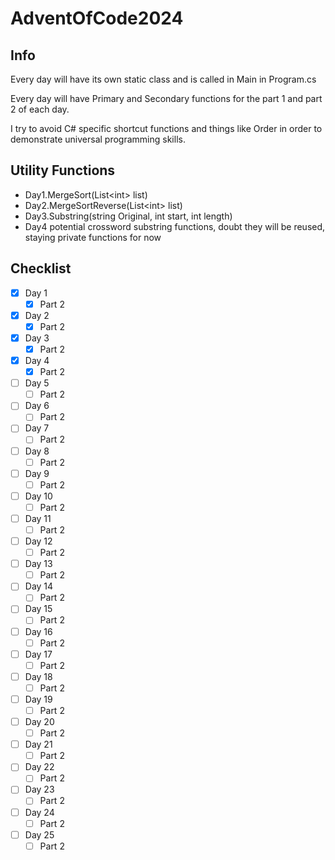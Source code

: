 # AdventOfCode2024
## Info
Every day will have its own static class and is called in Main in Program.cs

Every day will have Primary and Secondary functions for the part 1 and part 2 of each day.

I try to avoid C# specific shortcut functions and things like Order in order to demonstrate universal programming skills. 

## Utility Functions
- Day1.MergeSort(List\<int> list)
- Day2.MergeSortReverse(List\<int> list)
- Day3.Substring(string Original, int start, int length)
- Day4 potential crossword substring functions, doubt they will be reused, staying private functions for now

## Checklist
- [x] Day 1
	- [x] Part 2
- [x] Day 2
	- [x] Part 2
- [x] Day 3
	- [x] Part 2
- [x] Day 4
	- [x] Part 2
- [ ] Day 5
	- [ ] Part 2
- [ ] Day 6
	- [ ] Part 2
- [ ] Day 7
	- [ ] Part 2
- [ ] Day 8
	- [ ] Part 2
- [ ] Day 9
	- [ ] Part 2
- [ ] Day 10
	- [ ] Part 2
- [ ] Day 11
	- [ ] Part 2
- [ ] Day 12
	- [ ] Part 2
- [ ] Day 13
	- [ ] Part 2
- [ ] Day 14
	- [ ] Part 2
- [ ] Day 15
	- [ ] Part 2
- [ ] Day 16
	- [ ] Part 2
- [ ] Day 17
	- [ ] Part 2
- [ ] Day 18
	- [ ] Part 2
- [ ] Day 19
	- [ ] Part 2
- [ ] Day 20
	- [ ] Part 2
- [ ] Day 21
	- [ ] Part 2
- [ ] Day 22
	- [ ] Part 2
- [ ] Day 23
	- [ ] Part 2
- [ ] Day 24
	- [ ] Part 2
- [ ] Day 25
	- [ ] Part 2